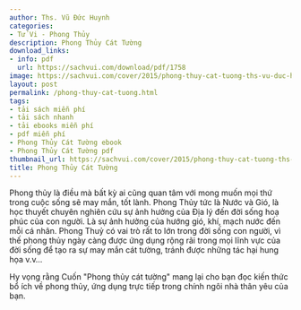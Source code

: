 ```yaml
---
author: Ths. Vũ Đức Huynh
categories:
- Tử Vi - Phong Thủy
description: Phong Thủy Cát Tường
download_links:
- info: pdf
  url: https://sachvui.com/download/pdf/1758
image: https://sachvui.com/cover/2015/phong-thuy-cat-tuong-ths-vu-duc-huynh.jpg
layout: post
permalink: /phong-thuy-cat-tuong.html
tags:
- tải sách miễn phí
- tải sách nhanh
- tải ebooks miễn phí
- pdf miễn phí
- Phong Thủy Cát Tường ebook
- Phong Thủy Cát Tường pdf
thumbnail_url: https://sachvui.com/cover/2015/phong-thuy-cat-tuong-ths-vu-duc-huynh.jpg
title: Phong Thủy Cát Tường
---
```


 <div class="item-desc text-justify"> <p>Phong thủy là điều mà bất kỳ ai cũng quan tâm với mong muốn mọi thứ trong cuộc sống sẽ may mắn, tốt lành. Phong Thủy tức là Nước và Gió, là học thuyết chuyên nghiên cứu sự ảnh hưởng của Địa lý đến đời sống hoạ phúc của con người. Là sự ảnh hưởng của hướng gió, khí, mạch nước đến mỗi cá nhân. Phong Thuỷ có vai trò rất to lớn trong đời sống con người, vì thế phong thủy ngày càng được ứng dụng rộng rãi trong mọi lĩnh vực của đời sống để tạo ra sự may mắn cát tường, tránh được những tác hại hung họa v.v…</p><p>Hy vọng rằng Cuốn "Phong thủy cát tường" mang lại cho bạn đọc kiến thức bổ ích về phong thủy, ứng dụng trực tiếp trong chính ngôi nhà thân yêu của bạn.</p> </div>